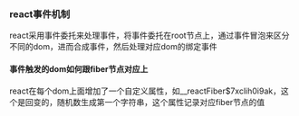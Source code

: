 ### react事件机制
react采用事件委托来处理事件，将事件委托在root节点上，通过事件冒泡来区分不同的dom，进而合成事件，然后处理对应dom的绑定事件

#### 事件触发的dom如何跟fiber节点对应上
react在每个dom上面增加了一个自定义属性，如__reactFiber$7xclih0i9ak，这个是回变的，随机数生成第一个字符串，这个属性记录对应fiber节点的值